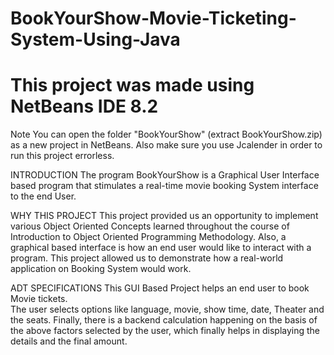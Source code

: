 # BookYourShow-Movie-Ticketing-System-Using-Java
# This project was made using NetBeans IDE 8.2 

Note
You can open the folder "BookYourShow" (extract BookYourShow.zip) as a new project in NetBeans.
Also make sure you use Jcalender in order to run this project errorless. 

INTRODUCTION 
The program BookYourShow is a Graphical User Interface based program that stimulates a real-time movie booking System interface to the end User. 

WHY THIS PROJECT 
This project provided us an  opportunity to implement various Object Oriented Concepts learned throughout the course of Introduction to Object Oriented Programming Methodology. 
Also, a graphical based interface is how an end user would like to interact with a program. 
This project allowed us to demonstrate how a real-world application on Booking System would work. 

ADT SPECIFICATIONS 
This GUI Based Project helps an end user to book Movie tickets.  
The user selects options like language, movie, show time, date, Theater and the seats. 
Finally, there is a backend calculation happening on the basis of the above factors selected by the user, which finally helps in displaying the details and the final amount. 

